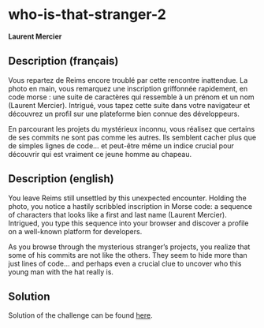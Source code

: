 # who-is-that-stranger-2

**Laurent Mercier** [](https://github.com/Laurent-Mercier)

## Description (français)

Vous repartez de Reims encore troublé par cette rencontre inattendue. La photo en main, vous remarquez une inscription griffonnée rapidement, en code morse : une suite de caractères qui ressemble à un prénom et un nom (Laurent Mercier). Intrigué, vous tapez cette suite dans votre navigateur et découvrez un profil sur une plateforme bien connue des développeurs.

En parcourant les projets du mystérieux inconnu, vous réalisez que certains de ses commits ne sont pas comme les autres. Ils semblent cacher plus que de simples lignes de code… et peut-être même un indice crucial pour découvrir qui est vraiment ce jeune homme au chapeau.

## Description (english)

You leave Reims still unsettled by this unexpected encounter. Holding the photo, you notice a hastily scribbled inscription in Morse code: a sequence of characters that looks like a first and last name (Laurent Mercier). Intrigued, you type this sequence into your browser and discover a profile on a well-known platform for developers.

As you browse through the mysterious stranger’s projects, you realize that some of his commits are not like the others. They seem to hide more than just lines of code… and perhaps even a crucial clue to uncover who this young man with the hat really is.

## Solution

Solution of the challenge can be found [here](solution/).
